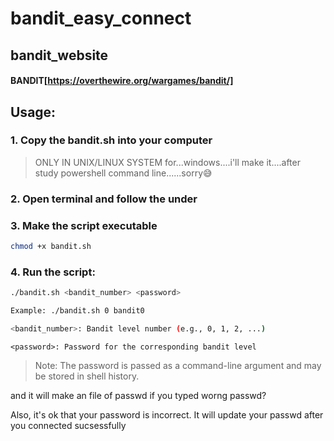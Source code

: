 # bandit_easy_connect
## bandit_website
#### __BANDIT__[https://overthewire.org/wargames/bandit/]


## Usage:
### 1. Copy the bandit.sh into your computer
>ONLY IN UNIX/LINUX SYSTEM
>for...windows....i'll make it....after study powershell command line......sorry😅
### 2. Open terminal and follow the under

### 3. Make the script executable
```sh
chmod +x bandit.sh
```
### 4. Run the script:
```sh
./bandit.sh <bandit_number> <password>

Example: ./bandit.sh 0 bandit0

<bandit_number>: Bandit level number (e.g., 0, 1, 2, ...)
```
```
<password>: Password for the corresponding bandit level
```
>Note: The password is passed as a command-line argument and may be stored in shell history.

and it will make an file of passwd
if you typed worng passwd?

Also, it's ok that your password is incorrect. 
It will update your passwd after you connected sucsessfully
